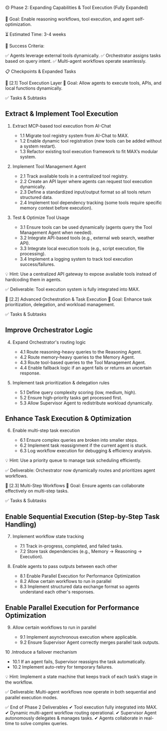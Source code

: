🟡 Phase 2: Expanding Capabilities & Tool Execution (Fully Expanded)

🔹 Goal: Enable reasoning workflows, tool execution, and agent self-optimization.

⏳ Estimated Time: 3-4 weeks

🎯 Success Criteria:

✅ Agents leverage external tools dynamically.
✅ Orchestrator assigns tasks based on query intent.
✅ Multi-agent workflows operate seamlessly.

📋 Checkpoints & Expanded Tasks

📌 [2.1] Tool Execution Layer
🔹 Goal: Allow agents to execute tools, APIs, and local functions dynamically.

✅ Tasks & Subtasks

## Extract & Implement Tool Execution
1. Extract MCP-based tool execution from AI-Chat

   - 1.1 Migrate tool registry system from AI-Chat to MAX.
   - 1.2 Enable dynamic tool registration (new tools can be added without a system restart).
   - 1.3 Refactor existing tool execution framework to fit MAX’s modular system.

2. Implement Tool Management Agent

   - 2.1 Track available tools in a centralized tool registry.
   - 2.2 Create an API layer where agents can request tool execution dynamically.
   - 2.3 Define a standardized input/output format so all tools return structured data.
   - 2.4 Implement tool dependency tracking (some tools require specific memory context before execution).

3. Test & Optimize Tool Usage

   - 3.1 Ensure tools can be used dynamically (agents query the Tool Management Agent when needed).
   - 3.2 Integrate API-based tools (e.g., external web search, weather API).
   - 3.3 Integrate local execution tools (e.g., script execution, file processing).
   - 3.4 Implement a logging system to track tool execution success/failures.

💡 Hint: Use a centralized API gateway to expose available tools instead of hardcoding them in agents.

✅ Deliverable: Tool execution system is fully integrated into MAX.

📌 [2.2] Advanced Orchestration & Task Execution
🔹 Goal: Enhance task prioritization, delegation, and workload management.

✅ Tasks & Subtasks

## Improve Orchestrator Logic
4. Expand Orchestrator's routing logic

   - 4.1 Route reasoning-heavy queries to the Reasoning Agent.
   - 4.2 Route memory-heavy queries to the Memory Agent.
   - 4.3 Route tool-based queries to the Tool Management Agent.
   - 4.4 Enable fallback logic if an agent fails or returns an uncertain response.

5. Implement task prioritization & delegation rules

   - 5.1 Define query complexity scoring (low, medium, high).
   - 5.2 Ensure high-priority tasks get processed first.
   - 5.3 Allow Supervisor Agent to redistribute workload dynamically.

## Enhance Task Execution & Optimization
6. Enable multi-step task execution

   - 6.1 Ensure complex queries are broken into smaller steps.
   - 6.2 Implement task reassignment if the current agent is stuck.
   - 6.3 Log workflow execution for debugging & efficiency analysis.

💡 Hint: Use a priority queue to manage task scheduling efficiently.

✅ Deliverable: Orchestrator now dynamically routes and prioritizes agent workflows.

📌 [2.3] Multi-Step Workflows
🔹 Goal: Ensure agents can collaborate effectively on multi-step tasks.

✅ Tasks & Subtasks

## Enable Sequential Execution (Step-by-Step Task Handling)
7. Implement workflow state tracking

   - 7.1 Track in-progress, completed, and failed tasks.
   - 7.2 Store task dependencies (e.g., Memory → Reasoning → Execution).

8. Enable agents to pass outputs between each other

   - 8.1 Enable Parallel Execution for Performance Optimization
   - 8.2 Allow certain workflows to run in parallel
   - 8.3 Implement structured data exchange format so agents understand each other's responses.

## Enable Parallel Execution for Performance Optimization
9. Allow certain workflows to run in parallel

   - 9.1 Implement asynchronous execution where applicable.
   - 9.2 Ensure Supervisor Agent correctly merges parallel task outputs.
 
10 .Introduce a failover mechanism

   - 10.1 If an agent fails, Supervisor reassigns the task automatically.
   - 10.2 Implement auto-retry for temporary failures.

💡 Hint: Implement a state machine that keeps track of each task’s stage in the workflow.

✅ Deliverable: Multi-agent workflows now operate in both sequential and parallel execution modes.

✅ End of Phase 2 Deliverables
✔ Tool execution fully integrated into MAX.
✔ Dynamic multi-agent workflow routing operational.
✔ Supervisor Agent autonomously delegates & manages tasks.
✔ Agents collaborate in real-time to solve complex queries.